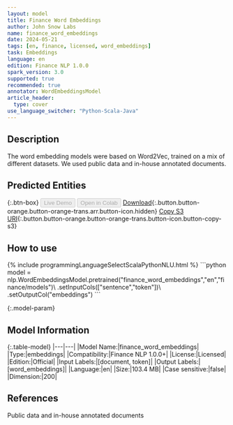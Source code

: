 ```yaml
---
layout: model
title: Finance Word Embeddings
author: John Snow Labs
name: finance_word_embeddings
date: 2024-05-21
tags: [en, finance, licensed, word_embeddings]
task: Embeddings
language: en
edition: Finance NLP 1.0.0
spark_version: 3.0
supported: true
recommended: true
annotator: WordEmbeddingsModel
article_header:
  type: cover
use_language_switcher: "Python-Scala-Java"
---
```


## Description

The word embedding models were based on Word2Vec, trained on a mix of different datasets. We used public data and in-house annotated documents.

## Predicted Entities



{:.btn-box}
<button class="button button-orange" disabled>Live Demo</button>
<button class="button button-orange" disabled>Open in Colab</button>
[Download](https://s3.amazonaws.com/auxdata.johnsnowlabs.com/finance/models/finance_word_embeddings_en_1.0.0_3.0_1716300545868.zip){:.button.button-orange.button-orange-trans.arr.button-icon.hidden}
[Copy S3 URI](s3://auxdata.johnsnowlabs.com/finance/models/finance_word_embeddings_en_1.0.0_3.0_1716300545868.zip){:.button.button-orange.button-orange-trans.button-icon.button-copy-s3}

## How to use



<div class="tabs-box" markdown="1">
{% include programmingLanguageSelectScalaPythonNLU.html %}
```python
model =  nlp.WordEmbeddingsModel.pretrained("finance_word_embeddings","en","finance/models")\
	.setInputCols(["sentence","token"])\
	.setOutputCol("embeddings")
```

</div>

{:.model-param}
## Model Information

{:.table-model}
|---|---|
|Model Name:|finance_word_embeddings|
|Type:|embeddings|
|Compatibility:|Finance NLP 1.0.0+|
|License:|Licensed|
|Edition:|Official|
|Input Labels:|[document, token]|
|Output Labels:|[word_embeddings]|
|Language:|en|
|Size:|103.4 MB|
|Case sensitive:|false|
|Dimension:|200|

## References

Public data and in-house annotated documents